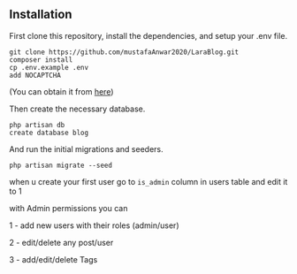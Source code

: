 ## Installation

First clone this repository, install the dependencies, and setup your .env file.

```
git clone https://github.com/mustafaAnwar2020/LaraBlog.git
composer install
cp .env.example .env
add NOCAPTCHA
```
(You can obtain it from [here](https://github.com/anhskohbo/no-captcha))

Then create the necessary database.

```
php artisan db
create database blog
```

And run the initial migrations and seeders.

```
php artisan migrate --seed
```

when u create your first user go to ```is_admin``` column in users table and edit it to 1 

with Admin permissions you can 

1 - add new users with their roles (admin/user) 

2 - edit/delete any post/user 

3 - add/edit/delete Tags
